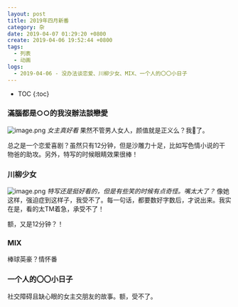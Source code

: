 ```yaml
---
layout: post
title: 2019年四月新番
category: 杂
date: 2019-04-07 01:29:20 +0800
create: 2019-04-06 19:52:44 +0800
tags: 
  - 列表
  - 动画
logs:
  - 2019-04-06 - 没办法谈恋爱、川柳少女、MIX、一个人的〇〇小日子
---
```


- TOC
{:toc}

### 滿腦都是○○的我沒辦法談戀愛

![image.png](https://i.loli.net/2019/04/06/5ca893f3cfa59.png) 
*女主真好看*
果然不管男人女人，颜值就是正义么？我🍋了。

总之是一个恋爱喜剧？虽然只有12分钟，但是沙雕力十足，比如写色情小说的干物爸的助攻。另外，特写的时候眼睛效果很棒！

### 川柳少女
![image.png](https://i.loli.net/2019/04/06/5ca8977461e55.png) 
*特写还是挺好看的，但是有些笑的时候有点奇怪。嘴太大了？*
像她这样，强迫症到这样子，我受不了。每一句话，都要数好字数后，才说出来。我实在是，看的太TM着急，承受不了！

额，又是12分钟？！

### MIX
棒球英豪？情怀番

### 一个人的〇〇小日子
社交障碍且缺心眼的女主交朋友的故事。额，受不了。